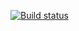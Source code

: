 [![Build status](https://ci.appveyor.com/api/projects/status/o90bpxax3ccvhinu?svg=true)](https://ci.appveyor.com/project/DurckinaMilana/helpdesk-frontend)